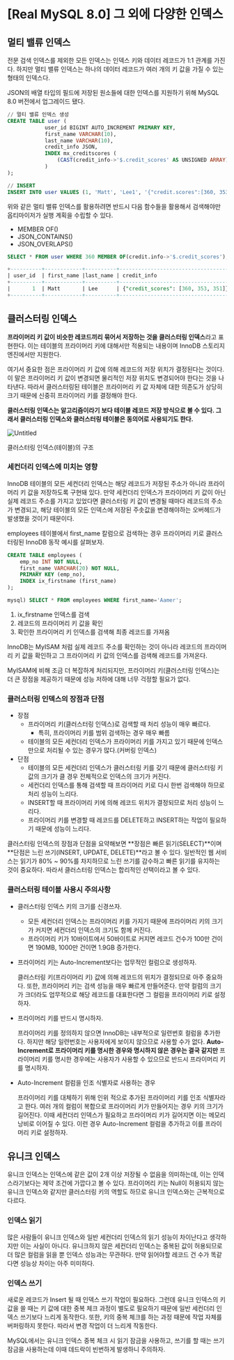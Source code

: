 # [Real MySQL 8.0] 그 외에 다양한 인덱스

## 멀티 밸류 인덱스

전문 검색 인덱스를 제외한 모든 인덱스는 인덱스 키와 데이터 레코드가 1:1 관계를 가진다. 하지만 멀티 밸류 인덱스는 하나의 데이터 레코드가 여러 개의 키 값을 가질 수 있는 형태의 인덱스다.

JSON의 배열 타입의 필드에 저장된 원소들에 대한 인덱스를 지원하기 위해 MySQL 8.0 버전에서 업그레이드 됐다.

```sql
// 멀티 밸류 인덱스 생성
CREATE TABLE user (
			user_id BIGINT AUTO_INCREMENT PRIMARY KEY, 
			first_name VARCHAR(10),
			last_name VARCHAR(10),
			credit_info JSON,
			INDEX mx_creditscores (
				(CAST(credit_info->'$.credit_scores' AS UNSIGNED ARRAY))
			)
);

// INSERT
INSERT INTO user VALUES (1, 'Matt', 'Lee1', '{"credit.scores":[360, 353, 351]}');
```

위와 같은 멀티 밸류 인덱스를 활용하려면 반드시 다음 함수들을 활용해서 검색해야만 옵티마이저가 실행 계획을 수립할 수 있다.

- MEMBER OF()
- JSON_CONTAINS()
- JSON_OVERLAPS()

```sql
SELECT * FROM user WHERE 360 MEMBER OF(credit.info->'$.credit_scores');

+----------+------------+----------+--------------------------------------+
| user_id  | first_name |last_name | credit_info                          |
+----------+------------+----------+--------------------------------------+
|       1  | Matt       | Lee      | {"credit_scores": [360, 353, 351]}   |
+----------+------------+----------+--------------------------------------+
```

## 클러스터링 인덱스

**프라이머리 키 값이 비슷한 레코드끼리 묶어서 저장하는 것을 클러스터링 인덱스**라고 표현한다. 이는 테이블의 프라이머리 키에 대해서만 적용되는 내용이며 InnoDB 스토리지 엔진에서만 지원한다.

여기서 중요한 점은 프라이머리 키 값에 의해 레코드의 저장 위치가 결정된다는 것이다. 이 말은 프라이머리 키 값이 변경되면 물리적인 저장 위치도 변경되어야 한다는 것을 나타낸다. 따라서 클러스터링된 테이블은 프라이머리 키 값 자체에 대한 의존도가 상당히 크기 때문에 신중히 프라이머리 키를 결정해야 한다.

**클러스터링 인덱스는 알고리즘이라기 보다 테이블 레코드 저장 방식으로 볼 수 있다. 그래서 클러스터링 인덱스와 클러스터링 테이블은 동의어로 사용되기도 한다.**

![Untitled](https://s3-us-west-2.amazonaws.com/secure.notion-static.com/b50e96d8-893d-4681-8ddb-74c6e3f8f3b3/Untitled.png)

클러스터링 인덱스(테이블)의 구조

### 세컨더리 인덱스에 미치는 영향

InnoDB 테이블의 모든 세컨더리 인덱스는 해당 레코드가 저장된 주소가 아니라 프라이머리 키 값을 저장하도록 구현돼 있다. 만약 세컨더리 인덱스가 프라이머리 키 값이 아닌 실제 레코드 주소를 가지고 있었다면 클러스터링 키 값이 변경될 때마다 레코드의 주소가 변경되고, 해당 테이블의 모든 인덱스에 저장된 주솟값을 변경해야하는 오버헤드가 발생했을 것이기 때문이다.

employees 테이블에서 first_name 칼럼으로 검색하는 경우 프라이머리 키로 클러스터링된 InnoDB 동작 예시를 살펴보자.

```sql
CREATE TABLE employees ( 
	emp_no INT NOT NULL,
	first_name VARCHAR(20) NOT NULL, 
	PRIMARY KEY (emp_no),
	INDEX ix_firstname (first_name)
);

mysql) SELECT * FROM employees WHERE first_name='Aamer';
```

1. ix_firstname 인덱스를 검색
2. 레코드의 프라이머리 키 값을 확인
3. 확인한 프라이머리 키 인덱스를 검색해 최종 레코드를 가져옴

InnoDB는 MyISAM 처럼 실제 레코드 주소를 확인하는 것이 아니라 레코드의 프라이머리 키 값을 확인하고 그 프라이머리 키 값의 인덱스를 검색해 레코드를 가져온다.

MyISAM에 비해 조금 더 복잡하게 처리되지만, 프라이머리 키(클러스터링 인덱스)는 더 큰 장점을 제공하기 때문에 성능 저하에 대해 너무 걱정할 필요가 없다.

### 클러스터링 인덱스의 장점과 단점

- 장점
  - 프라이머리 키(클러스터링 인덱스)로 검색할 때 처리 성능이 매우 빠르다.
    - 특히, 프라이머리 키를 범위 검색하는 경우 매우 빠름
  - 테이블의 모든 세컨더리 인덱스가 프라이머리 키를 가지고 있기 때문에 인덱스만으로 처리될 수 있는 경우가 많다.(커버링 인덱스)
- 단점
  - 테이블의 모든 세컨더리 인덱스가 클러스터링 키를 갖기 때문에 클러스터링 키 값의 크기가 클 경우 전체적으로 인덱스의 크기가 커진다.
  - 세컨더리 인덱스를 통해 검색할 때 프라이머리 키로 다시 한번 검색해야 하므로 처리 성능이 느리다.
  - INSERT할 때 프라이머리 키에 의해 레코드 위치가 결정되므로 처리 성능이 느리다.
  - 프라이머리 키를 변경할 때 레코드를 DELETE하고 INSERT하는 작업이 필요하기 때문에 성능이 느리다.


클러스터링 인덱스의 장점과 단점을 요약해보면 **장점은 빠른 읽기(SELECT)**이며 **단점은 느린 쓰기(INSERT, UPDATE, DELETE)**라고 볼 수 있다. 일반적인 웹 서비스는 읽기가 80% ~ 90%를 차지하므로 느린 쓰기를 감수하고 빠른 읽기를 유지하는 것이 중요하다. 따라서 클러스터링 인덱스는 합리적인 선택이라고 볼 수 있다.

### 클러스터링 테이블 사용시 주의사항

- 클러스터링 인덱스 키의 크기를 신경쓰자.
  - 모든 세컨더리 인덱스는 프라이머리 키를 가지기 때문에 프라이머리 키의 크기가 커지면 세컨더리 인덱스의 크기도 함께 커진다.
  - 프라이머리 키가 10바이트에서 50바이트로 커지면 레코드 건수가 100만 건이면 190MB, 1000만 건이면 1.9GB 증가한다.

- 프라이머리 키는 Auto-Increment보다는 업무적인 컬럼으로 생성하자.

  클러스터링 키(프라이머리 키) 값에 의해 레코드의 위치가 결정되므로 아주 중요하다. 또한, 프라이머리 키는 검색 성능을 매우 빠르게 만들어준다. 만약 컬럼의 크기가 크더라도 업무적으로 해당 레코드를 대표한다면 그 컬럼을 프라이머리 키로 설정하자.


- 프라이머리 키를 반드시 명시하자.

  프라이머리 키를 정의하지 않으면 InnoDB는 내부적으로 일련번호 컬럼을 추가한다. 하지만 해당 일련번호는 사용자에게 보이지 않으므로 사용할 수가 없다. **Auto-Increment로 프라이머리 키를 명시한 경우와 명시하지 않은 경우는 결국 같지만** 프라이머리 키를 명시한 경우에는 사용자가 사용할 수 있으므로 반드시 프라이머리 키를 명시하자.

- Auto-Increment 컬럼을 인조 식별자로 사용하는 경우

  프라이머리 키를 대체하기 위해 인위 적으로 추가된 프라이머리 키를 인조 식별자라고 한다. 여러 개의 컬럼이 복합으로 프라이머리 키가 만들어지는 경우 키의 크기가 길어진다. 이때 세컨더리 인덱스가 필요하고 프라이머리 키가 길어지면 이는 메모리 낭비로 이어질 수 있다. 이런 경우 Auto-Increment 컬럼을 추가하고 이를 프라이머리 키로 설정하자.


## 유니크 인덱스

유니크 인덱스는 인덱스에 같은 값이 2개 이상 저장될 수 없음을 의미하는데, 이는 인덱스라기보다는 제약 조건에 가깝다고 볼 수 있다. 프라이머리 키는 Null이 허용되지 않는 유니크 인덱스와 같지만 클러스터링 키의 역할도 하므로 유니크 인덱스와는 근복적으로 다르다.

### 인덱스 읽기

많은 사람들이 유니크 인덱스와 일반 세컨더리 인덱스의 읽기 성능이 차이난다고 생각하지만 이는 사실이 아니다. 유니크하지 않은 세컨더리 인덱스는 중복된 값이 허용되므로 더 많은 컬럼을 읽을 뿐 인덱스 성능과는 무관하다. 만약 읽어야할 레코드 건 수가 똑같다면 성능상 차이는 아주 미미하다.

### 인덱스 쓰기

새로운 레코드가 Insert 될 때 인덱스 쓰기 작업이 필요하다.
그런데 유니크 인덱스의 키 값을 쓸 때는 키 값에 대한 중복 체크 과정이 별도로 필요하기 때문에 일반 세컨더리 인덱스 쓰기보다 느리게 동작한다. 또한, 키의 중복 체크를 하는 과정 때문에 작업 자체를 버퍼링하지 못한다. 따라서 변경 작업이 더 느리게 작동한다.

MySQL에서는 유니크 인덱스 중복 체크 시 읽기 잠금을 사용하고, 쓰기를 할 때는 쓰기 잠금을 사용하는데 이때 데드락이 빈번하게 발생하니 주의하자.